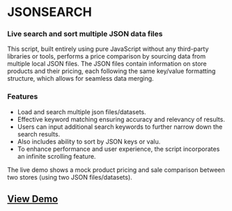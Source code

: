 # JSONSEARCH
### Live search and sort multiple JSON data files 

This script, built entirely using pure JavaScript without any third-party libraries or tools, performs a price comparison by sourcing data from multiple local JSON files. The JSON files contain information on store products and their pricing, each following the same key/value formatting structure, which allows for seamless data merging.

### Features

- Load and search multiple json files/datasets.
- Effective keyword matching ensuring accuracy and relevancy of results. 
- Users can input additional search keywords to further narrow down the search results.
- Also includes ability to sort by JSON keys or valu.
- To enhance performance and user experience, the script incorporates an infinite scrolling feature.

The live demo shows a mock product pricing and sale comparison between two stores (using two JSON files/datasets).

## [View Demo](https://bradsec.github.io/jsonsearch)
